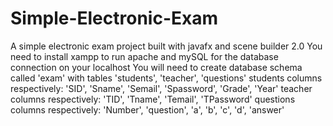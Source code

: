 # Simple-Electronic-Exam

A simple electronic exam project built with javafx and scene builder 2.0
You need to install xampp to run apache and mySQL for the database connection on your localhost
You will need to create database schema called 'exam' with tables 'students', 'teacher', 'questions'
students columns respectively: 'SID', 'Sname', 'Semail', 'Spassword', 'Grade', 'Year'
teacher columns respectively: 'TID', 'Tname', 'Temail', 'TPassword'
questions columns respectively: 'Number', 'question', 'a', 'b', 'c', 'd', 'answer'
